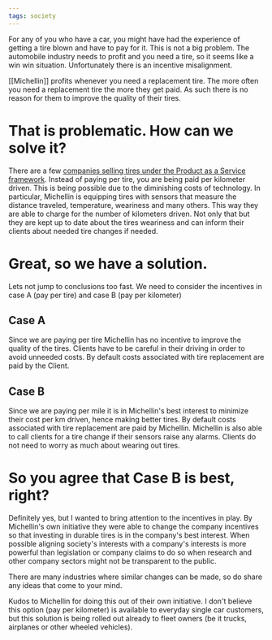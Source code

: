 ```yaml
---
tags: society
---
```


For any of you who have a car, you might have had the experience of getting a tire blown and have to pay for it. This is not a big problem. The automobile industry needs to profit and you need a tire, so it seems like a win win situation. Unfortunately there is an incentive misalignment.

[[Michellin]] profits whenever you need a replacement tire. The more often you need a replacement tire the more they get paid. As such there is no reason for them to improve the quality of their tires.

# That is problematic. How can we solve it?

There are a few [companies selling tires under the Product as a Service framework](https://www.iotworldtoday.com/iiot/a-look-at-michelin-s-product-as-a-service-strategy). Instead of paying per tire, you are being paid per kilometer driven. This is being possible due to the diminishing costs of technology. In particular, Michellin is equipping tires with sensors that measure the distance traveled, temperature, weariness and many others. This way they are able to charge for the number of kilometers driven. Not only that but they are kept up to date about the tires weariness and can inform their clients about needed tire changes if needed.

# Great, so we have a solution.

Lets not jump to conclusions too fast. We need to consider the incentives in case A (pay per tire) and case B (pay per kilometer)

## Case A

Since we are paying per tire Michellin has no incentive to improve the quality of the tires. Clients have to be careful in their driving in order to avoid unneeded costs. By default costs associated with tire replacement are paid by the Client.

## Case B

Since we are paying per mile it is in Michellin's best interest to minimize their cost per km driven, hence making better tires. By default costs associated with tire replacement are paid by Michellin. Michellin is also able to call clients for a tire change if their sensors raise any alarms. Clients do not need to worry as much about wearing out tires.

# So you agree that Case B is best, right?

Definitely yes, but I wanted to bring attention to the incentives in play. By Michellin's own initiative they were able to change the company incentives so that investing in durable tires is in the company's best interest. When possible aligning society's interests with a company's interests is more powerful than legislation or company claims to do so when research and other company sectors might not be transparent to the public.

There are many industries where similar changes can be made, so do share any ideas that come to your mind.

Kudos to Michellin for doing this out of their own initiative. I don't believe this option (pay per kilometer) is available to everyday single car customers, but this solution is being rolled out already to fleet owners (be it trucks, airplanes or other wheeled vehicles).
